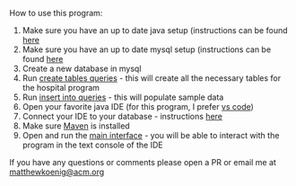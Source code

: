 How to use this program: 
1. Make sure you have an up to date java setup (instructions can be found [here](https://www.java.com/en/download/help/download_options.html)
2. Make sure you have an up to date mysql setup (instructions can be found [here](https://dev.mysql.com/downloads/installer/)
3. Create a new database in mysql 
4. Run [create tables queries](https://github.com/permutation-sort/Database-Practice/blob/main/create-tables.sql) - this will create all the necessary tables for the hospital program 
5. Run [insert into queries](https://github.com/permutation-sort/Database-Practice/blob/main/insert-into.sql) - this will populate sample data 
6. Open your favorite java IDE (for this program, I prefer [vs code](https://code.visualstudio.com/download))
7. Connect your IDE to your database - instructions [here](https://dev.mysql.com/doc/visual-studio/en/visual-studio-code-editor.html)
8. Make sure [Maven](https://maven.apache.org/install.html) is installed 
9. Open and run the [main interface](https://github.com/permutation-sort/Database-Practice/blob/main/main-interface.java) - you will be able to interact with the program in the text console of the IDE 


If you have any questions or comments please open a PR or email me at matthewkoenig@acm.org
